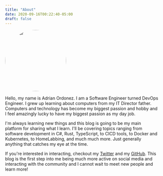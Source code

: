 ```yaml
---
title: "About"
date: 2020-09-16T00:22:40-05:00
draft: false
---
```


<img src="https://github.com/adrianord.png" height="200" width="200" alt="Avatar" title="Avatar" style="border-radius: 50%"/>

Hello, my name is Adrian Ordonez. I am a Software Engineer turned DevOps Engineer. I grew up learning about computers
from my IT Director father. Computers and technology has become my biggest passion and hobby and I feel amazingly lucky
to have my biggest passion as my day job.

I'm always learning new things and this blog is going to be my main platform for sharing what I learn. I'll be covering
topics ranging from software development in C#, Rust, TypeScript, to CICD tools, to Docker and Kubernetes, to
HomeLabbing, and much much more. Just generally anything that catches my eye at the time.

If you're interested in interacting, checkout my [Twitter] and my [GitHub]. This blog is the first step into me being
much more active on social media and interacting with the community and I cannot wait to meet new people and learn more!

[twitter]: https://twitter.com/adrianjordonez
[github]: https://github.com/adrianord
